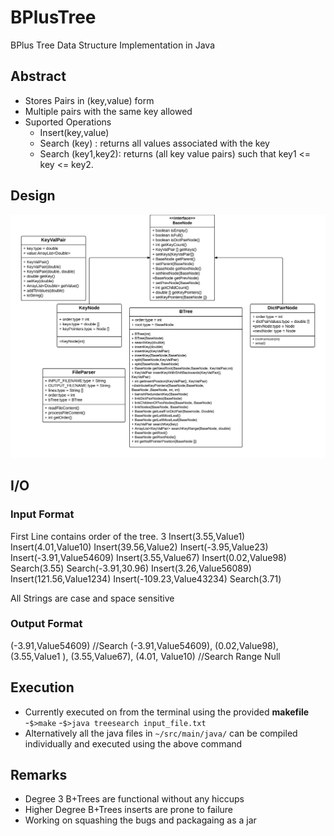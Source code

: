 # BPlusTree
BPlus Tree Data Structure Implementation in Java

## Abstract
- Stores Pairs in (key,value) form
- Multiple pairs with the same key allowed
- Suported Operations
  - Insert(key,value)
  - Search (key) : returns all values associated with the key
  - Search (key1,key2): returns (all key value pairs) such that key1 <= key <= key2.

## Design
![Could not display. Check class_dig/img/ClassDiagram.png](/img/ClassDiagram.png?raw=true "Class Diagram")

## I/O
### Input Format
First Line contains order of the tree.
  3
  Insert(3.55,Value1)
  Insert(4.01,Value10)
  Insert(39.56,Value2)
  Insert(-3.95,Value23)
  Insert(-3.91,Value54609)
  Insert(3.55,Value67)
  Insert(0.02,Value98)
  Search(3.55)
  Search(-3.91,30.96)
  Insert(3.26,Value56089)
  Insert(121.56,Value1234)
  Insert(-109.23,Value43234)
  Search(3.71)

  All Strings are case and space sensitive

### Output Format
  (-3.91,Value54609) //Search
  (-3.91,Value54609), (0.02,Value98), (3.55,Value1 ), (3.55,Value67), (4.01, Value10) //Search Range
  Null

## Execution
- Currently executed on from the terminal using the provided **makefile**
    -`$>make`
    -`$>java treesearch input_file.txt`
- Alternatively all the java files in `~/src/main/java/` can be compiled individually and executed using the above command

## Remarks
- Degree 3 B+Trees are functional without any hiccups
- Higher Degree B+Trees inserts are prone to failure
- Working on squashing the bugs and packagaing as a jar
